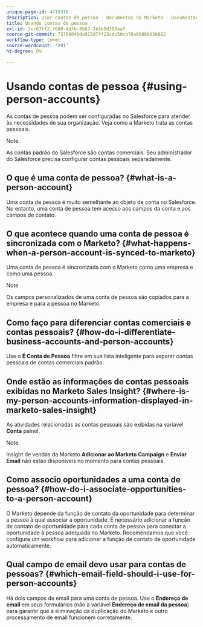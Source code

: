 ```yaml
---
unique-page-id: 4719316
description: Usar contas de pessoa - Documentos do Marketo - Documentação do produto
title: Usando contas de pessoa
exl-id: 3cc67ff2-f689-4dfb-8b67-2b5b8d389aaf
source-git-commit: 7376804bda915d7ff25cdc50cb78a6686bd36882
workflow-type: tm+mt
source-wordcount: '291'
ht-degree: 0%

---
```


# Usando contas de pessoa {#using-person-accounts}

As contas de pessoa podem ser configuradas no Salesforce para atender às necessidades de sua organização. Veja como a Marketo trata as contas pessoais.

>[!NOTE]
>
>As contas padrão do Salesforce são contas comerciais. Seu administrador do Salesforce precisa configurar contas pessoais separadamente.

## O que é uma conta de pessoa? {#what-is-a-person-account}

Uma conta de pessoa é muito semelhante ao objeto de conta no Salesforce. No entanto, uma conta de pessoa tem acesso aos campos da conta e aos campos de contato.

## O que acontece quando uma conta de pessoa é sincronizada com o Marketo? {#what-happens-when-a-person-account-is-synced-to-marketo}

Uma conta de pessoa é sincronizada com o Marketo como uma empresa e como uma pessoa.

>[!NOTE]
>
>Os campos personalizados de uma conta de pessoa são copiados para a empresa e para a pessoa no Marketo.

## Como faço para diferenciar contas comerciais e contas pessoais? {#how-do-i-differentiate-business-accounts-and-person-accounts}

Use o **É Conta de Pessoa** filtre em sua lista inteligente para separar contas pessoais de contas comerciais padrão.

## Onde estão as informações de contas pessoais exibidas no Marketo Sales Insight? {#where-is-my-person-accounts-information-displayed-in-marketo-sales-insight}

As atividades relacionadas às contas pessoais são exibidas na variável **Conta** painel.

>[!NOTE]
>
>Insight de vendas da Marketo **Adicionar ao Marketo Campaign** e **Enviar Email** não estão disponíveis no momento para contas pessoais.

## Como associo oportunidades a uma conta de pessoa? {#how-do-i-associate-opportunities-to-a-person-account}

O Marketo depende da função de contato da oportunidade para determinar a pessoa à qual associar a oportunidade. É necessário adicionar a função de contato de oportunidade para cada conta de pessoa para conectar a oportunidade à pessoa adequada no Marketo. Recomendamos que você configure um workflow para adicionar a função de contato de oportunidade automaticamente.

## Qual campo de email devo usar para contas de pessoas? {#which-email-field-should-i-use-for-person-accounts}

Há dois campos de email para uma conta de pessoa. Use o **Endereço de email** em seus formulários (não a variável **Endereço de email da pessoa**) para garantir que a eliminação da duplicação do Marketo e outro processamento de email funcionem corretamente.
